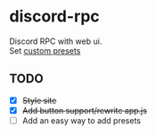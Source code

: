 # discord-rpc
Discord RPC with web ui.  
Set [custom presets](https://github.com/WeLikeToCodeStuff/discord-rpc/wiki/How-to-add-a-custom-preset-(as-of-now)) 
## TODO
- [x] ~~Style site~~
- [X] ~~Add button support/rewrite app.js~~
- [ ] Add an easy way to add presets
